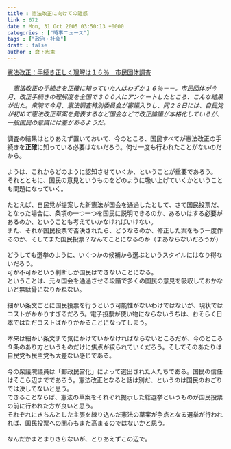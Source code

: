 ```yaml
---
title : 憲法改正に向けての雑感
link : 672
date : Mon, 31 Oct 2005 03:50:13 +0000
categories : ["時事ニュース"]
tags : ["政治・社会"]
draft : false
author : 倉下忠憲
---
```


<A HREF="http://www.mainichi-msn.co.jp/shakai/wadai/news/20051031k0000e040012000c.html" TARGET="_blank">憲法改正：手続き正しく理解は１６％　市民団体調査</A><BR><BR>　<I>憲法改正の手続きを正確に知っていた人はわずか１６％－－。市民団体が今月、改正手続きの理解度を全国で３００人にアンケートしたところ、こんな結果が出た。衆院で今月、憲法調査特別委員会が審議入りし、同２８日には、自民党が初めて憲法改正草案を発表するなど国会などで改正論議が本格化しているが、一般国民の意識には差があるようだ。</I><BR><BR>調査の結果はとりあえず置いておいて、今のところ、国民すべてが憲法改正の手続きを<B>正確</B>に知っている必要はないだろう。何せ一度も行われたことがないのだから。<BR><BR>ようは、これからどのように認知させていくか、ということが重要であろう。<BR>それとともに、国民の意見というものをどのように吸い上げていくかということも問題になっていく。<BR><BR>たとえば、自民党が提案した新憲法が国会を通過したとして、さて国民投票だ、となった場合に、条項の一つ一つを国民に説明できるのか、あるいはする必要があるのか、ということも考えていかなければいけない。<BR>また、それが国民投票で否決されたら、どうなるのか、修正した案をもう一度作るのか、そしてまた国民投票？なんてことになるのか（まあならないだろうが）<BR><BR>どうしても選挙のように、いくつかの候補から選ぶというスタイルにはなり得ないだろう。<BR>可か不可かという判断しか国民はできないことになる。<BR>ということは、元々国会を通過させる段階で多くの国民の意見を吸収しておかないと無駄骨になりかねない。<BR><BR>細かい条文ごとに国民投票を行うという可能性がないわけではないが、現状ではコストがかかりすぎるだろう。電子投票が使い物にならないうちは、おそらく日本ではただコストばかりかかることになってしまう。<BR><BR>本来は細かい条文まで気にかけていかなければならないところだが、今のところ９条のあり方というものだけに焦点が絞られていくだろう。そしてそのあたりは自民党も民主党も大差ない感じである。<BR><BR>今の衆議院議員は「郵政民営化」によって選出された人たちである。国民の信任はそこら辺までであろう。憲法改正となると話は別だ、というのは国民のおごりでは決してないと思う。<BR>できることならば、憲法の草案をそれぞれ提示した総選挙というものが国民投票の前に行われた方が良いと思う。<BR>それぞれにきちんとした主張を練り込んだ憲法の草案が争点となる選挙が行われれば、国民投票への関心もまた高まるのではないかと思う。<BR><BR>なんだかまとまりきらないが、とりあえずこの辺で。<br><br>
